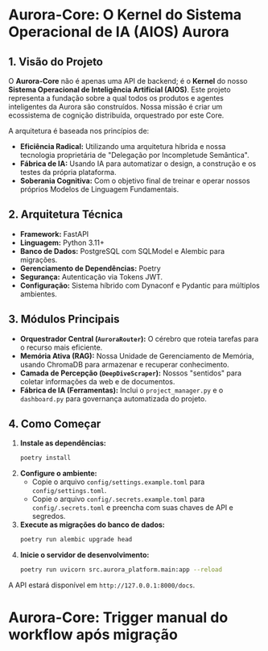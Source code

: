 # Aurora-Core: O Kernel do Sistema Operacional de IA (AIOS) Aurora

## 1. Visão do Projeto

O **Aurora-Core** não é apenas uma API de backend; é o **Kernel** do nosso **Sistema Operacional de Inteligência Artificial (AIOS)**. Este projeto representa a fundação sobre a qual todos os produtos e agentes inteligentes da Aurora são construídos. Nossa missão é criar um ecossistema de cognição distribuída, orquestrado por este Core.

A arquitetura é baseada nos princípios de:
- **Eficiência Radical:** Utilizando uma arquitetura híbrida e nossa tecnologia proprietária de "Delegação por Incompletude Semântica".
- **Fábrica de IA:** Usando IA para automatizar o design, a construção e os testes da própria plataforma.
- **Soberania Cognitiva:** Com o objetivo final de treinar e operar nossos próprios Modelos de Linguagem Fundamentais.

## 2. Arquitetura Técnica

- **Framework:** FastAPI
- **Linguagem:** Python 3.11+
- **Banco de Dados:** PostgreSQL com SQLModel e Alembic para migrações.
- **Gerenciamento de Dependências:** Poetry
- **Segurança:** Autenticação via Tokens JWT.
- **Configuração:** Sistema híbrido com Dynaconf e Pydantic para múltiplos ambientes.

## 3. Módulos Principais

- **Orquestrador Central (`AuroraRouter`):** O cérebro que roteia tarefas para o recurso mais eficiente.
- **Memória Ativa (RAG):** Nossa Unidade de Gerenciamento de Memória, usando ChromaDB para armazenar e recuperar conhecimento.
- **Camada de Percepção (`DeepDiveScraper`):** Nossos "sentidos" para coletar informações da web e de documentos.
- **Fábrica de IA (Ferramentas):** Inclui o `project_manager.py` e o `dashboard.py` para governança automatizada do projeto.

## 4. Como Começar

1.  **Instale as dependências:**
    ```bash
    poetry install
    ```
2.  **Configure o ambiente:**
    - Copie o arquivo `config/settings.example.toml` para `config/settings.toml`.
    - Copie o arquivo `config/.secrets.example.toml` para `config/.secrets.toml` e preencha com suas chaves de API e segredos.
3.  **Execute as migrações do banco de dados:**
    ```bash
    poetry run alembic upgrade head
    ```
4.  **Inicie o servidor de desenvolvimento:**
    ```bash
    poetry run uvicorn src.aurora_platform.main:app --reload
    ```
A API estará disponível em `http://127.0.0.1:8000/docs`.

# Aurora-Core: Trigger manual do workflow após migração
